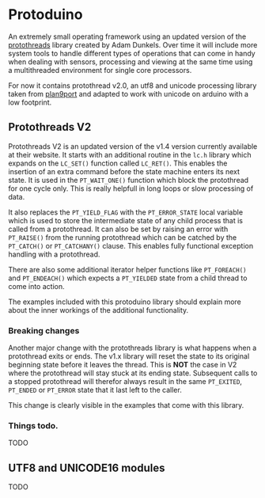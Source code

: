 # Protoduino

An extremely small operating framework using an updated version of the [protothreads](http://dunkels.com/adam/pt/about.html) library created by Adam Dunkels. Over time it will include more system tools to handle different types of operations that can come in handy when dealing with sensors, processing and viewing at the same time using a multithreaded environment for single core processors.

For now it contains protothread v2.0, an utf8 and unicode processing library taken from [plan9port](https://github.com/9fans/plan9port) and adapted to work with unicode on arduino with a low footprint.

## Protothreads V2

Protothreads V2 is an updated version of the v1.4 version currently available at their website. It starts with an additional routine in the `lc.h` library which expands on the `LC_SET()` function called `LC_RET()`. This enables the insertion of an extra command before the state machine enters its next state. It is used in the `PT_WAIT_ONE()` function which block the protothread for one cycle only. This is really helpfull in long loops or slow processing of data.

It also replaces the `PT_YIELD_FLAG` with the `PT_ERROR_STATE` local variable which is used to store the intermediate state of any child process that is called from a protothread. It can also be set by raising an error with `PT_RAISE()` from the running protothread which can be catched by the `PT_CATCH()` or `PT_CATCHANY()` clause. This enables fully functional exception handling with a protothread.

There are also some additional iterator helper functions like `PT_FOREACH()` and `PT_ENDEACH()` which expects a `PT_YIELDED` state from a child thread to come into action.

The examples included with this protoduino library should explain more about the inner workings of the additional functionality.

### Breaking changes

Another major change with the protothreads library is what happens when a protothread exits or ends. The v1.x library will reset the state to its original beginning state before it leaves the thread. This is **NOT** the case in V2 where the protothread will stay stuck at its ending state. Subsequent calls to a stopped protothread will therefor always result in the same `PT_EXITED`, `PT_ENDED` or `PT_ERROR` state that it last left to the caller.

This change is clearly visible in the examples that come with this library.

### Things todo.

TODO

## UTF8 and UNICODE16 modules

TODO


